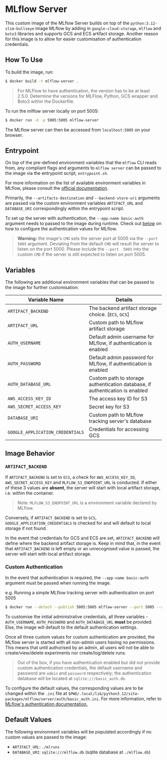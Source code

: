 # MLflow Server

This custom image of the MLflow Server builds on top of the 
`python:3.12-slim-bullseye` image MLflow by adding in 
`google-cloud-storage`, `mlflow` and `boto3` libraries and supports GCS 
and ECS artifact storage. Another reason for this image is to allow for 
easier customisation of authentication credentials. 

## How To Use

To build the image, run:

```bash
$ docker build -t mlflow-server .
```

> For MLFlow to have authentication, the version has to be at least 
> 2.5.0. Determine the versions for MLFlow, Python, GCS wrapper and 
> Boto3 within the Dockerfile.

To run the mlflow server locally on port 5005:

```bash
$ docker run -d -p 5005:5005 mlflow-server
```

The MLflow server can then be accessed from `localhost:5005` on your 
browser.

## Entrypoint

On top of the pre-defined environment variables that the `mlflow` CLI 
reads from, any compliant flags and arguments to `mlflow server` can 
be passed to the image via the entrypoint script, `entrypoint.sh`.

For more information on the list of available environment variables in 
MLflow, please consult the [official documentation][mlflow-env-var].

Primarily, the `--artifacts-destination` and `--backend-store-uri` 
arguments are passed via the custom environment variables 
`ARTIFACT_URL` and `DATABASE_URI` correspondingly within the entrypoint 
script.

To set up the server with authentication, the `--app-name basic-auth` 
argument needs to passed to the image during runtime. Check out 
[below](#custom-authentication) on how to configure the authentication 
values for MLflow.

> **Warning:** the image's `CMD` sets the server port at 5005 via the 
> `--port 5005` argument. Deviating from the default `CMD` will result 
> the server to listen on the port 5000. Please include the `--port 
> 5005` into the custom `CMD` if the server is still expected to listen 
> on port 5005.

[mlflow-env-var]: https://mlflow.org/docs/latest/python_api/mlflow.environment_variables.html

## Variables

The following are additional environment variables that can be passed 
to the image for further customisation. 

| Variable Name                    | Details                                                                      |
| -------------------------------- | ---------------------------------------------------------------------------- | 
| `ARTIFACT_BACKEND`               | The backend artifact storage choice. [`ECS`, `GCS`]                          |
| `ARTIFACT_URL`                   | Custom path to MLflow artifact storage                                       | 
| `AUTH_USERNAME`                  | Default admin username for MLflow, if authentication is enabled              |
| `AUTH_PASSWORD`                  | Default admin password for MLflow, if authentication is enabled              |
| `AUTH_DATABASE_URL`              | Custom path to storage authentication database, if authentication is enabled |
| `AWS_ACCESS_KEY_ID`              | The access key ID for S3                                                     |
| `AWS_SECRET_ACCESS_KEY`          | Secret key for S3                                                            |
| `DATABASE_URI`                   | Custom path to MLflow tracking server's database                             |
| `GOOGLE_APPLICATION_CREDENTIALS` | Credentials for accessing GCS                                                |

## Image Behavior

### `ARTIFACT_BACKEND`

If `ARTIFACT_BACKEND` is set to `ECS`, a check for `AWS_ACCESS_KEY_ID`,
`AWS_SECRET_ACCESS_KEY` and `MLFLOW_S3_ENDPOINT_URL` is conducted. If
either of these 3 values are **absent**, the server will start with
local artifact storage, i.e. within the container.

> Note: `MLFLOW_S3_ENDPOINT_URL` is a environment variable declared by
MLflow.

Conversely, if `ARTIFACT_BACKEND` is set to `GCS`, 
`GOOGLE_APPLICATION_CREDENTIALS` is checked for and will default to 
local storage if not found.

In the event that credentials for GCS and ECS are set, 
`ARTIFACT_BACKEND` will define where the backend artifact storage is. 
Keep in mind that, in the event that `ARTIFACT_BACKEND` is left empty 
or an unrecognised value is passed, the server will start with local 
artifact storage.

### Custom Authentication

In the event that authentication is required, the 
`--app-name basic-auth` argument must be passed when running the image.

e.g. Running a simple MLflow tracking server with authentication on 
port 5005
```bash
$ docker run --detach --publish 5005:5005 mlflow-server --port 5005 --app-name basic-auth
```

To customise the initial administrative credentials, all three 
variables - `AUTH_USERNAME`, `AUTH_PASSWORD` and `AUTH_DATABASE_URL` 
**must** be provided. Else, the image will default to the default 
authentication settings.

Once all three custom values for custom authentication are provided, 
the MLflow server is started with all non-admin users having no 
permissions. This means that until authorised by an admin, all users 
will not be able to create/view/delete experiments nor 
create/log/delete runs.

> Out of the box, if you have authentication enabled but did not 
> provide custom authentication credentials, the default username and 
> password are `admin` and `password` respectively; the authentication
> database will be located at `sqlite:///basic_auth.db`. 

To configure the default values, the corresponding values are to be 
changed within the `.ini` file at
`$PWD/.local/lib/python3.12/site-packages/mlflow/server/auth/basic_auth.ini`.
For more information, refer to 
[MLflow's authentication documentation.](https://mlflow.org/docs/latest/auth/index.html)

## Default Values

The following environment variables will be populated accordingly if no
custom values are passed to the image:

* `ARTIFACT_URL`: `./mlruns`
* `DATABASE_URI`: `sqlite:///mlflow.db` (sqlite database at `./mlflow.db`)
